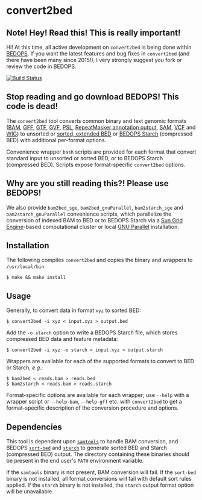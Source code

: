 convert2bed
===========

Note! Hey! Read this! This is really important!
-----------------------------------------------

Hi! At this time, all active development on `convert2bed` is being done within [BEDOPS](https://github.com/bedops/bedops). If you want the latest features and bug fixes in `convert2bed` (and there have been many since 2015!), I very strongly suggest you fork or review the code in BEDOPS.

[![Build Status](https://travis-ci.org/alexpreynolds/convert2bed.svg?branch=master)](https://travis-ci.org/alexpreynolds/convert2bed)

Stop reading and go download BEDOPS! This code is dead!
-------------------------------------------------------

The `convert2bed` tool converts common binary and text genomic formats ([BAM](http://samtools.github.io/hts-specs/SAMv1.pdf), [GFF](http://www.sequenceontology.org/gff3.shtml), [GTF](http://mblab.wustl.edu/GTF22.html), [GVF](http://www.sequenceontology.org/resources/gvf.html#summary), [PSL](http://genome.ucsc.edu/FAQ/FAQformat.html#format2), [RepeatMasker annotation output](http://www.repeatmasker.org/webrepeatmaskerhelp.html), [SAM](http://samtools.github.io/hts-specs/SAMv1.pdf), [VCF](http://samtools.github.io/hts-specs/VCFv4.2.pdf) and [WIG](http://genome.ucsc.edu/goldenpath/help/wiggle.html)) to unsorted or [sorted, extended BED](http://bedops.readthedocs.org/en/latest/content/reference/file-management/sorting/sort-bed.html) or [BEDOPS Starch](http://bedops.readthedocs.org/en/latest/content/reference/file-management/compression/starch.html) (compressed BED) with additional per-format options. 

Convenience wrapper `bash` scripts are provided for each format that convert standard input to unsorted or sorted BED, or to BEDOPS Starch (compressed BED). Scripts expose format-specific ``convert2bed`` options. 

Why are you still reading this?! Please use BEDOPS!
---------------------------------------------------

We also provide ``bam2bed_sge``, ``bam2bed_gnuParallel``, ``bam2starch_sge`` and ``bam2starch_gnuParallel`` convenience scripts, which parallelize the conversion of indexed BAM to BED or to BEDOPS Starch via a [Sun Grid Engine](http://en.wikipedia.org/wiki/Oracle_Grid_Engine)-based computational cluster or local [GNU Parallel](http://en.wikipedia.org/wiki/GNU_parallel) installation.

Installation
------------

The following compiles `convert2bed` and copies the binary and wrappers to `/usr/local/bin`:

    $ make && make install

Usage
-----

Generally, to convert data in format `xyz` to sorted BED:

    $ convert2bed -i xyz < input.xyz > output.bed

Add the `-o starch` option to write a BEDOPS Starch file, which stores compressed BED data and feature metadata:

    $ convert2bed -i xyz -o starch < input.xyz > output.starch

Wrappers are available for each of the supported formats to convert to BED or Starch, *e.g.*:

    $ bam2bed < reads.bam > reads.bed
    $ bam2starch < reads.bam > reads.starch

Format-specific options are available for each wrapper; use `--help` with a wrapper script or `--help-bam`, `--help-gff` etc. with `convert2bed` to get a format-specific description of the conversion procedure and options.

Dependencies
------------

This tool is dependent upon [`samtools`](https://github.com/samtools/samtools) to handle BAM conversion, and BEDOPS [`sort-bed`](http://bedops.readthedocs.org/en/latest/content/reference/file-management/sorting/sort-bed.html) and [`starch`](http://bedops.readthedocs.org/en/latest/content/reference/file-management/compression/starch.html) to generate sorted BED and Starch (compressed BED) output. The directory containing these binaries should be present in the end user's `PATH` environment variable. 

If the `samtools` binary is not present, BAM conversion will fail. If the `sort-bed` binary is not installed, all format conversions will fail with default sort rules applied. If the `starch` binary is not installed, the `starch` output format option will be unavailable.

